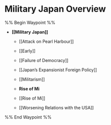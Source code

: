 # Military Japan Overview

%% Begin Waypoint %%
- **[[Military Japan]]**
	- [[Attack on Pearl Harbour]]
	- [[Early]]
	- [[Failure of Democracy]]
	- [[Japan’s Expansionist Foreign Policy]]
	- [[Militarism]]
	- **Rise of Mi**

	- [[Rise of Mi]]
	- [[Worsening Relations with the USA]]

%% End Waypoint %%